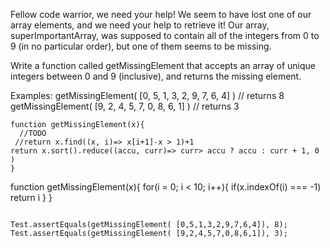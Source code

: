 Fellow code warrior, we need your help! We seem to have lost one of our array elements, and we need your help to retrieve it! Our array, superImportantArray, was supposed to contain all of the integers from 0 to 9 (in no particular order), but one of them seems to be missing.

Write a function called getMissingElement that accepts an array of unique integers between 0 and 9 (inclusive), and returns the missing element.

Examples:
getMissingElement( [0, 5, 1, 3, 2, 9, 7, 6, 4] ) // returns 8
getMissingElement( [9, 2, 4, 5, 7, 0, 8, 6, 1] ) // returns 3
```
function getMissingElement(x){
  //TODO
 //return x.find((x, i)=> x[i+1]-x > 1)+1
return x.sort().reduce((accu, curr)=> curr> accu ? accu : curr + 1, 0 )
}
```

function getMissingElement(x){
for(i = 0; i < 10; i++){
if(x.indexOf(i)  === -1) return i
}
}
```

Test.assertEquals(getMissingElement( [0,5,1,3,2,9,7,6,4]), 8);
Test.assertEquals(getMissingElement( [9,2,4,5,7,0,8,6,1]), 3);

